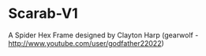 Scarab-V1
=========

A Spider Hex Frame designed by Clayton Harp (gearwolf - http://www.youtube.com/user/godfather22022)
